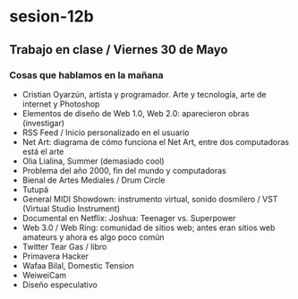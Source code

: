 # sesion-12b

## Trabajo en clase / Viernes 30 de Mayo

### Cosas que hablamos en la mañana

- Cristian Oyarzún, artista y programador. Arte y tecnología, arte de internet y Photoshop
- Elementos de diseño de Web 1.0, Web 2.0: aparecieron obras (investigar)
- RSS Feed / Inicio personalizado en el usuario
- Net Art: diagrama de cómo funciona el Net Art, entre dos computadoras está el arte
- Olia Lialina, Summer (demasiado cool)
- Problema del año 2000, fin del mundo y computadoras
- Bienal de Artes Mediales / Drum Circle
- Tutupá
- General MIDI Showdown: instrumento virtual, sonido dosmilero / VST (Virtual Studio Instrument)
- Documental en Netflix: Joshua: Teenager vs. Superpower
- Web 3.0 / Web Ring: comunidad de sitios web; antes eran sitios web amateurs y ahora es algo poco común
- Twitter Tear Gas / libro
- Primavera Hacker
- Wafaa Bilal, Domestic Tension
- WeiweiCam
- Diseño especulativo
